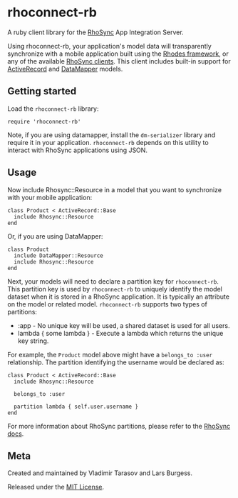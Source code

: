 rhoconnect-rb
===

A ruby client library for the [RhoSync](http://rhomobile.com/products/rhosync) App Integration Server.  

Using rhoconnect-rb, your application's model data will transparently synchronize with a mobile application built using the [Rhodes framework](http://rhomobile.com/products/rhodes), or any of the available [RhoSync clients](http://rhomobile.com/products/rhosync/).  This client includes built-in support for [ActiveRecord](http://ar.rubyonrails.org/) and [DataMapper](http://datamapper.org/) models. 

## Getting started

Load the `rhoconnect-rb` library:

	require 'rhoconnect-rb'

Note, if you are using datamapper, install the `dm-serializer` library and require it in your application.  `rhoconnect-rb` depends on this utility to interact with RhoSync applications using JSON.
	
## Usage
Now include Rhosync::Resource in a model that you want to synchronize with your mobile application:

	class Product < ActiveRecord::Base
	  include Rhosync::Resource
	end
	
Or, if you are using DataMapper:

	class Product
	  include DataMapper::Resource
	  include Rhosync::Resource
	end
	
Next, your models will need to declare a partition key for `rhoconnect-rb`.  This partition key is used by `rhoconnect-rb` to uniquely identify the model dataset when it is stored in a RhoSync application.  It is typically an attribute on the model or related model.  `rhoconnect-rb` supports two types of partitions: 

* :app - No unique key will be used, a shared dataset is used for all users.
* lambda { some lambda } - Execute a lambda which returns the unique key string.

For example, the `Product` model above might have a `belongs_to :user` relationship.  The partition identifying the username would be declared as:

	class Product < ActiveRecord::Base
	  include Rhosync::Resource
	  
	  belongs_to :user
	
	  partition lambda { self.user.username }
	end
	
For more information about RhoSync partitions, please refer to the [RhoSync docs](http://docs.rhomobile.com/rhosync/source-adapters#data-partitioning).

## Meta
Created and maintained by Vladimir Tarasov and Lars Burgess.

Released under the [MIT License](http://www.opensource.org/licenses/mit-license.php).